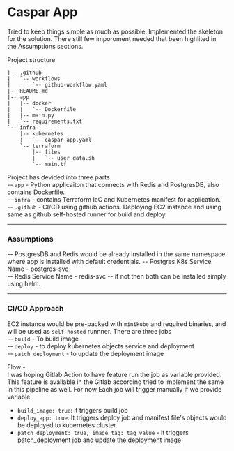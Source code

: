 # Caspar App

Tried to keep things simple as much as possible. Implemented the skeleton for the solution. There still few imporoment needed that been highlited in the Assumptions sections.


Project structure  
```text
|-- .github
|   `-- workflows
|       `-- github-workflow.yaml
|-- README.md
|-- app
|   |-- docker
|   |   `-- Dockerfile
|   |-- main.py
|   `-- requirements.txt
`-- infra
    |-- kubernetes
    |   `-- caspar-app.yaml
    `-- terraform
        |-- files
        |   `-- user_data.sh
        `-- main.tf

```

Project has devided into three parts  
-- `app` - Python applicaiton that connects with Redis and PostgresDB, also contains Dockerfile.  
-- `infra` - contains Terraform IaC and Kubernetes manifest for application.  
-- `.github` - CI/CD using github actions.  Deploying EC2 instance and using same as github self-hosted runner for build and deploy.  


<hr></hr>  

### Assumptions

-- PostgresDB and Redis would be already installed in the same namespace where app is installed with default credentials.
-- Postgres K8s Service Name - postgres-svc  
-- Redis Service Name - redis-svc
-- if not then both can be installed simply using helm.  

---


### CI/CD Approach 

EC2 instance would be pre-packed with `minikube`  and required binaries, and will be used as `self-hosted` runnner.
There are three jobs  
-- `build` - To build image  
-- `deploy` - to deploy kubernetes objects service and deployment    
-- `patch_deployment` - to update the deployment image

Flow -  
I was hoping Gitlab Action to have feature run the job as variable provided. This feature is available in the Gitlab according tried to implement the same in this pipeline as well. For now Each job will trigger manually if we provide variable
- `build_image: true`: it triggers build job
- `deploy_app: true`: It triggers deploy job and manifest file's objects would be deployed to kubernetes cluster.  
- `patch_deployment: true, image_tag: tag_value` - it triggers patch_deployment job and update the deployment image